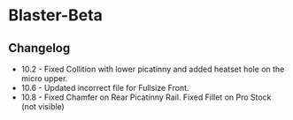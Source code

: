 # Blaster-Beta
## Changelog
- 10.2 - Fixed Collition with lower picatinny and added heatset hole on the micro upper.
- 10.6 - Updated incorrect file for Fullsize Front.
- 10.8 - Fixed Chamfer on Rear Picatinny Rail. Fixed Fillet on Pro Stock (not visible)
